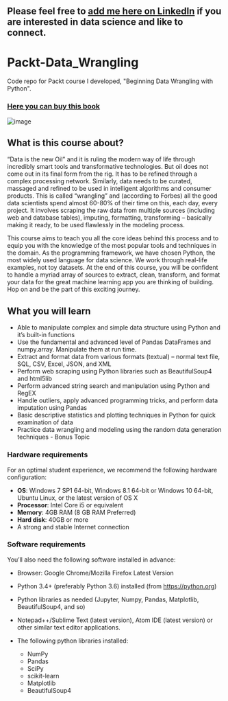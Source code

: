 ## Please feel free to [add me here on LinkedIn](https://www.linkedin.com/in/tirthajyoti-sarkar-2127aa7/) if you are interested in data science and like to connect.

# Packt-Data_Wrangling
Code repo for Packt course I developed, "Beginning Data Wrangling with Python".

### [Here you can buy this book](https://www.amazon.com/Data-Wrangling-Python-Creating-actionable-ebook-dp-B07JF26NGJ/dp/B07JF26NGJ/)
![image](https://images-na.ssl-images-amazon.com/images/I/51-AuclWzTL._SX403_BO1,204,203,200_.jpg)

## What is this course about?
“Data is the new Oil” and it is ruling the modern way of life through incredibly smart tools and transformative technologies. But oil does not come out in its final form from the rig. It has to be refined through a complex processing network. Similarly, data needs to be curated, massaged and refined to be used in intelligent algorithms and consumer products. This is called “wrangling” and (according to Forbes) all the good data scientists spend almost 60-80% of their time on this, each day, every project. It involves scraping the raw data from multiple sources (including web and database tables), imputing, formatting, transforming – basically making it ready, to be used flawlessly in the modeling process.

This course aims to teach you all the core ideas behind this process and to equip you with the knowledge of the most popular tools and techniques in the domain. As the programming framework, we have chosen Python, the most widely used language for data science. We work through real-life examples, not toy datasets. At the end of this course, you will be confident to handle a myriad array of sources to extract, clean, transform, and format your data for the great machine learning app you are thinking of building. Hop on and be the part of this exciting journey.


## What you will learn
* Able to manipulate complex and simple data structure using Python and it’s built-in functions
* Use the fundamental and advanced level of Pandas DataFrames and numpy.array. Manipulate them at
run time.
* Extract and format data from various formats (textual) – normal text file, SQL, CSV, Excel, JSON, and
XML
* Perform web scraping using Python libraries such as BeautifulSoup4 and html5lib
* Perform advanced string search and manipulation using Python and RegEX
* Handle outliers, apply advanced programming tricks, and perform data imputation using Pandas
* Basic descriptive statistics and plotting techniques in Python for quick examination of data
* Practice data wrangling and modeling using the random data generation techniques - Bonus Topic

### Hardware requirements
For an optimal student experience, we recommend the following hardware configuration:
* **OS**: Windows 7 SP1 64-bit, Windows 8.1 64-bit or Windows 10 64-bit, Ubuntu Linux, or the latest
version of OS X
* **Processor**: Intel Core i5 or equivalent
* **Memory**: 4GB RAM (8 GB RAM Preferred)
* **Hard disk**: 40GB or more
* A strong and stable Internet connection

### Software requirements
You’ll also need the following software installed in advance:
* Browser: Google Chrome/Mozilla Firefox Latest Version
* Python 3.4+ (preferably Python 3.6) installed (from https://python.org)
* Python libraries as needed (Jupyter, Numpy, Pandas, Matplotlib, BeautifulSoup4, and so)
* Notepad++/Sublime Text (latest version), Atom IDE (latest version) or other similar text editor applications.

* The following python libraries installed:
  * NumPy
  * Pandas
  * SciPy
  * scikit-learn
  * Matplotlib
  * BeautifulSoup4







